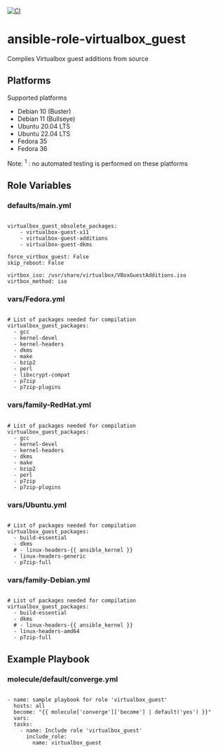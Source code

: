 [![CI](https://github.com/de-it-krachten/ansible-role-virtualbox_guest/workflows/CI/badge.svg?event=push)](https://github.com/de-it-krachten/ansible-role-virtualbox_guest/actions?query=workflow%3ACI)


# ansible-role-virtualbox_guest

Compiles Virtualbox guest additions from source


## Platforms

Supported platforms

- Debian 10 (Buster)
- Debian 11 (Bullseye)
- Ubuntu 20.04 LTS
- Ubuntu 22.04 LTS
- Fedora 35
- Fedora 36

Note:
<sup>1</sup> : no automated testing is performed on these platforms

## Role Variables
### defaults/main.yml
<pre><code>
virtualbox_guest_obsolete_packages:
    - virtualbox-guest-x11
    - virtualbox-guest-additions
    - virtualbox-guest-dkms

force_virtbox_guest: False
skip_reboot: False

virtbox_iso: /usr/share/virtualbox/VBoxGuestAdditions.iso
virtbox_method: iso
</pre></code>

### vars/Fedora.yml
<pre><code>
# List of packages needed for compilation
virtualbox_guest_packages:
  - gcc
  - kernel-devel
  - kernel-headers
  - dkms
  - make
  - bzip2
  - perl
  - libxcrypt-compat
  - p7zip
  - p7zip-plugins
</pre></code>

### vars/family-RedHat.yml
<pre><code>
# List of packages needed for compilation
virtualbox_guest_packages:
  - gcc
  - kernel-devel
  - kernel-headers
  - dkms
  - make
  - bzip2
  - perl
  - p7zip
  - p7zip-plugins
</pre></code>

### vars/Ubuntu.yml
<pre><code>
# List of packages needed for compilation
virtualbox_guest_packages:
  - build-essential
  - dkms
  # - linux-headers-{{ ansible_kernel }}
  - linux-headers-generic
  - p7zip-full
</pre></code>

### vars/family-Debian.yml
<pre><code>
# List of packages needed for compilation
virtualbox_guest_packages:
  - build-essential
  - dkms
  # - linux-headers-{{ ansible_kernel }}
  - linux-headers-amd64
  - p7zip-full
</pre></code>



## Example Playbook
### molecule/default/converge.yml
<pre><code>
- name: sample playbook for role 'virtualbox_guest'
  hosts: all
  become: "{{ molecule['converge']['become'] | default('yes') }}"
  vars:
  tasks:
    - name: Include role 'virtualbox_guest'
      include_role:
        name: virtualbox_guest
</pre></code>
